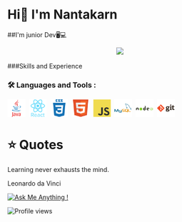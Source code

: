 # Hi👋 I'm Nantakarn
##I'm junior Dev🖥💻

<div id="header" align="center">
  <img src="https://media.giphy.com/media/M9gbBd9nbDrOTu1Mqx/giphy.gif" width="100"/>
</div>

<!-- ![](https://media-exp1.licdn.com/dms/image/C5616AQHiw6y-f9BOBQ/profile-displaybackgroundimage-shrink_350_1400/0/1647964761660?e=2147483647&v=beta&t=kBZ5OTP8eSAWmQyIj5vFZllhR56kaypDBxw22ZSraSc) -->

###Skills and Experience

<!-- 🎏 HTML, CSS, JS -->

### :hammer_and_wrench: Languages and Tools :
<div>
<img src="https://github.com/devicons/devicon/blob/master/icons/java/java-original-wordmark.svg" title="Java" alt="Java" width="40" height="40"/>&nbsp;
  <img src="https://github.com/devicons/devicon/blob/master/icons/react/react-original-wordmark.svg" title="React" alt="React" width="40" height="40"/>&nbsp;
  <img src="https://github.com/devicons/devicon/blob/master/icons/css3/css3-plain-wordmark.svg"  title="CSS3" alt="CSS" width="40" height="40"/>&nbsp;
  <img src="https://github.com/devicons/devicon/blob/master/icons/html5/html5-original.svg" title="HTML5" alt="HTML" width="40" height="40"/>&nbsp;
  <img src="https://github.com/devicons/devicon/blob/master/icons/javascript/javascript-original.svg" title="JavaScript" alt="JavaScript" width="40" height="40"/>&nbsp;
  <img src="https://github.com/devicons/devicon/blob/master/icons/mysql/mysql-original-wordmark.svg" title="MySQL"  alt="MySQL" width="40" height="40"/>&nbsp;
  <img src="https://github.com/devicons/devicon/blob/master/icons/nodejs/nodejs-original-wordmark.svg" title="NodeJS" alt="NodeJS" width="40" height="40"/>&nbsp;
  <img src="https://github.com/devicons/devicon/blob/master/icons/git/git-original-wordmark.svg" title="Git" alt="Git" width="40" height="40"/>&nbsp;
</div>








# ⭐ Quotes

Learning never exhausts the mind.


Leonardo da Vinci

[![Ask Me Anything !](https://img.shields.io/badge/Ask%20me-anything-1abc9c.svg)](https://github.com/Nun28th347)

![Profile views](https://gpvc.arturio.dev/N)  


